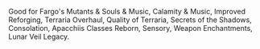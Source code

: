 Good for Fargo's Mutants & Souls & Music, Calamity & Music, Improved Reforging, Terraria Overhaul, Quality of Terraria, Secrets of the Shadows, Consolation, Apacchiis Classes Reborn, Sensory, Weapon Enchantments, Lunar Veil Legacy.
